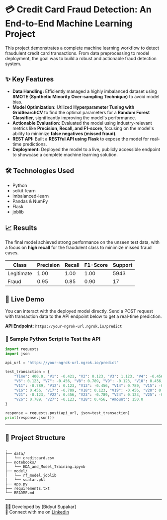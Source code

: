 # 💳 Credit Card Fraud Detection: An End-to-End Machine Learning Project

This project demonstrates a complete machine learning workflow to detect fraudulent credit card transactions. From data preprocessing to model deployment, the goal was to build a robust and actionable fraud detection system.

## ✨ Key Features

- **Data Handling:** Efficiently managed a highly imbalanced dataset using **SMOTE (Synthetic Minority Over-sampling Technique)** to avoid model bias.
- **Model Optimization:** Utilized **Hyperparameter Tuning with GridSearchCV** to find the optimal parameters for a **Random Forest Classifier**, significantly improving the model's performance.
- **Actionable Evaluation:** Evaluated the model using industry-relevant metrics like **Precision, Recall, and F1-score**, focusing on the model's ability to minimize **false negatives (missed fraud)**.
- **REST API:** Built a **RESTful API using Flask** to expose the model for real-time predictions.
- **Deployment:** Deployed the model to a live, publicly accessible endpoint to showcase a complete machine learning solution.

## 🛠️ Technologies Used

- Python
- scikit-learn
- imbalanced-learn
- Pandas & NumPy
- Flask
- joblib

## 📈 Results

The final model achieved strong performance on the unseen test data, with a focus on **high recall** for the fraudulent class to minimize missed fraud cases.

| Class       | Precision | Recall | F1-Score | Support |
|------------|-----------|--------|----------|---------|
| Legitimate | 1.00      | 1.00   | 1.00     | 5943    |
| Fraud      | 0.95      | 0.85   | 0.90     | 17      |

## 🚀 Live Demo

You can interact with the deployed model directly. Send a POST request with transaction data to the API endpoint below to get a real-time prediction.

**API Endpoint:** `https://your-ngrok-url.ngrok.io/predict`

### 🔧 Sample Python Script to Test the API

```python
import requests
import json

api_url = "https://your-ngrok-url.ngrok.io/predict"

test_transaction = {
    "Time": 400.0, "V1": -0.421, "V2": 0.123, "V3": 1.123, "V4": -0.456, "V5": -0.789,
    "V6": 0.123, "V7": -0.456, "V8": 0.789, "V9": -0.123, "V10": 0.456,
    "V11": -0.789, "V12": 0.123, "V13": -0.456, "V14": 0.789, "V15": -0.123,
    "V16": 0.456, "V17": -0.789, "V18": 0.123, "V19": -0.456, "V20": 0.789,
    "V21": -0.123, "V22": 0.456, "V23": -0.789, "V24": 0.123, "V25": -0.456,
    "V26": 0.789, "V27": -0.123, "V28": 0.456, "Amount": 150.0
}

response = requests.post(api_url, json=test_transaction)
print(response.json())
```

---

## 📂 Project Structure

```
.
├── data/
│   └── creditcard.csv
├── notebooks/
│   └── EDA_and_Model_Training.ipynb
├── model/
│   └── rf_model.joblib
|   └── scalar.pkl
├── app.py
├── requirements.txt
└── README.md
```

---
👨‍💻 Developed by [Bidyut Supakar]  
🔗 Connect with me on [LinkedIn](https://www.linkedin.com/in/your-profile)
